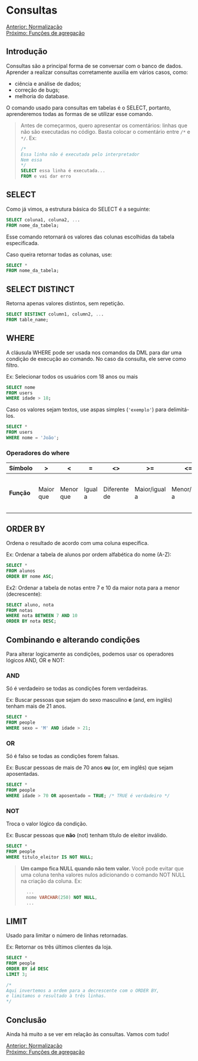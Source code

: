 # Consultas

[Anterior: Normalização](Normalização.md)
<br>
[Próximo: Funções de agregação](Funções-de-Agregação.md)

## Introdução

Consultas são a principal forma de se conversar com o banco de dados. Aprender a realizar consultas corretamente auxilia em vários casos, como:

- ciência e análise de dados;
- correção de bugs;
- melhoria do database.

O comando usado para consultas em tabelas é o SELECT, portanto, aprenderemos todas as formas de se utilizar esse comando.

> Antes de começarmos, quero apresentar os comentários: linhas que não são executadas no código.
> Basta colocar o comentário entre `/*` e `*/`.
> Ex:
> ```sql
> /* 
> Essa linha não é executada pelo interpretador 
> Nem essa
> */
> SELECT essa linha é executada...
> FROM e vai dar erro
> ```

## SELECT

Como já vimos, a estrutura básica do SELECT é a seguinte:

```sql
SELECT coluna1, coluna2, ...
FROM nome_da_tabela;
```

Esse comando retornará os valores das colunas escolhidas da tabela especificada.

Caso queira retornar todas as colunas, use:

```sql
SELECT *
FROM nome_da_tabela;
```

## SELECT DISTINCT

Retorna apenas valores distintos, sem repetição.

```sql
SELECT DISTINCT column1, column2, ...
FROM table_name;
```

## WHERE

A cláusula WHERE pode ser usada nos comandos da DML para dar uma condição de execução ao comando. No caso da consulta, ele serve como filtro.

Ex: Selecionar todos os usuários com 18 anos ou mais

```sql
SELECT nome
FROM users
WHERE idade > 18;
```

Caso os valores sejam textos, use aspas simples (`'exemplo'`) para delimitá-los.

```sql
SELECT *
FROM users
WHERE nome = 'João';
```

### Operadores do where

 **Símbolo** | > | < | = | <> | >= | <= | BETWEEN | LIKE | IN | IS
 ----------- | - | - | - | -- | -- | -- | ------- | ---- | -- | --
 **Função**  | Maior que | Menor que | Igual a | Diferente de | Maior/igual a | Menor/Igual a | Entre dois valores | Se o texto obedece a um padrão | Se o valor está numa lista | Checa se é igual a uma constante (geralmente se é NULL)

## ORDER BY

Ordena o resultado de acordo com uma coluna específica.

Ex: Ordenar a tabela de alunos por ordem alfabética do nome (A-Z):

```sql
SELECT *
FROM alunos
ORDER BY nome ASC;
```

Ex2: Ordenar a tabela de notas entre 7 e 10 da maior nota para a menor (decrescente):

```sql
SELECT aluno, nota
FROM notas
WHERE nota BETWEEN 7 AND 10
ORDER BY nota DESC;
```

## Combinando e alterando condições

Para alterar logicamente as condições, podemos usar os operadores lógicos AND, OR e NOT:

### AND

Só é verdadeiro se todas as condições forem verdadeiras.

Ex: Buscar pessoas que sejam do sexo masculino **e** (and, em inglês) tenham mais de 21 anos.

```sql
SELECT *
FROM people
WHERE sexo = 'M' AND idade > 21;
```

### OR

Só é falso se todas as condições forem falsas.

Ex: Buscar pessoas de mais de 70 anos **ou** (or, em inglês) que sejam aposentadas.

```sql
SELECT *
FROM people
WHERE idade > 70 OR aposentado = TRUE; /* TRUE é verdadeiro */
```

### NOT

Troca o valor lógico da condição.

Ex: Buscar pessoas que **não** (not) tenham título de eleitor inválido.

```sql
SELECT *
FROM people
WHERE titulo_eleitor IS NOT NULL;
```

> **Um campo fica NULL quando não tem valor.**
> Você pode evitar que uma coluna tenha valores nulos adicionando o comando NOT NULL na criação da coluna. Ex:
> ```sql
>   ...
>   nome VARCHAR(250) NOT NULL,
>   ...
> ```

## LIMIT

Usado para limitar o número de linhas retornadas.

Ex: Retornar os três últimos clientes da loja.

```sql
SELECT *
FROM people
ORDER BY id DESC
LIMIT 3;

/*
Aqui invertemos a ordem para a decrescente com o ORDER BY,
e limitamos o resultado à três linhas.
*/
```

## Conclusão

Ainda há muito a se ver em relação às consultas. Vamos com tudo!

[Anterior: Normalização](Normalização.md)
<br>
[Próximo: Funções de agregação](Funções-de-Agregação.md)